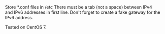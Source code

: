 Store *.conf files in /etc
There must be a tab (not a space) between IPv4 and IPv6 addresses in first line.
Don't forget to create a fake gateway for the IPv6 address.

Tested on CentOS 7.
